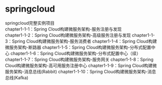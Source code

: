 # springcloud
springcloud完整实例项目<br/>
chapter1-1-1：Spring Cloud构建微服务架构-服务注册与发现<br/>
chapter1-1-2：Spring Cloud构建微服务架构-高级服务注册与发现
chapter1-1-3：Spring Cloud构建微服务架构-服务消费者
chapter1-1-4：Spring Cloud构建微服务架构-断路器
chapter1-1-5：Spring Cloud构建微服务架构-分布式配置中心
chapter1-1-6：Spring Cloud构建微服务架构-分布式配置中心（续）
chapter1-1-7：Spring Cloud构建微服务架构-服务网关
chapter1-1-8：Spring Cloud构建微服务架构-高可用服务注册中心
chapter1-1-9：Spring Cloud构建微服务架构-消息总线(Rabbit)
chapter1-1-10：Spring Cloud构建微服务架构-消息总线(Kafka) 
